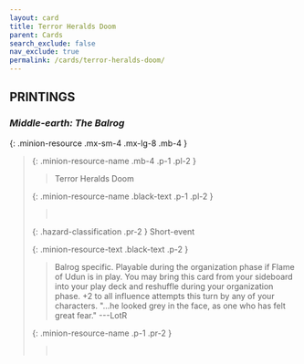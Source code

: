 ```yaml
---
layout: card
title: Terror Heralds Doom
parent: Cards
search_exclude: false
nav_exclude: true
permalink: /cards/terror-heralds-doom/
---
```


## PRINTINGS


### _Middle-earth: The Balrog_

{: .minion-resource .mx-sm-4 .mx-lg-8 .mb-4 }
> {: .minion-resource-name .mb-4 .p-1 .pl-2 }
> > <div class="hazard-mp"></div>
> > <div class="card-name">Terror Heralds Doom</div>
>
> {: .minion-resource-name .black-text .p-1 .pl-2 }
> > &nbsp;
>
> {: .hazard-classification .pr-2 }
> Short-event
>
> {: .minion-resource-text .black-text .p-2 }
> > Balrog specific. Playable during the organization phase if Flame of Udun is in play. You may bring this card from your sideboard into your play deck and reshuffle during your organization phase. +2 to all influence attempts this turn by any of your characters.   "...he looked grey in the face, as one who has felt great fear." ---LotR 
> 
> {: .minion-resource-name .p-1 .pr-2 }
> > <div class="card-shield"></div>
> > <div class="card-corruption-white">&nbsp;</div>
